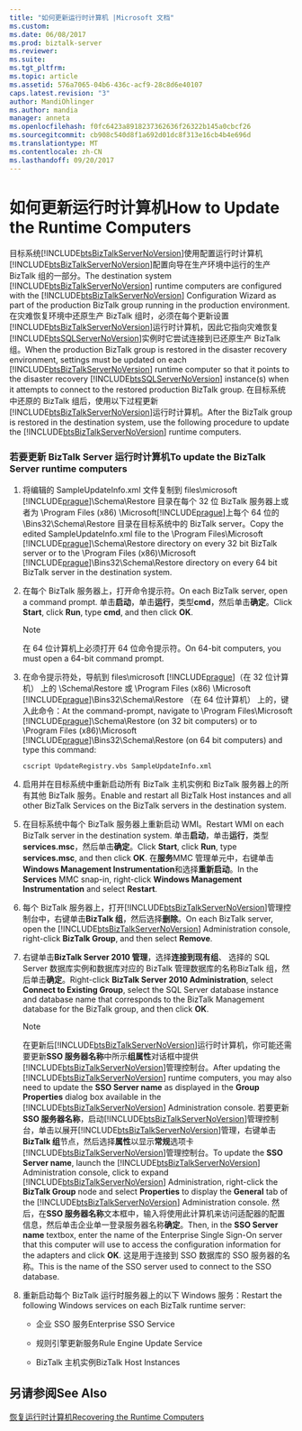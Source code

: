 ```yaml
---
title: "如何更新运行时计算机 |Microsoft 文档"
ms.custom: 
ms.date: 06/08/2017
ms.prod: biztalk-server
ms.reviewer: 
ms.suite: 
ms.tgt_pltfrm: 
ms.topic: article
ms.assetid: 576a7065-04b6-436c-acf9-28c8d6e40107
caps.latest.revision: "3"
author: MandiOhlinger
ms.author: mandia
manager: anneta
ms.openlocfilehash: f0fc6423a8918237362636f26322b145a0cbcf26
ms.sourcegitcommit: cb908c540d8f1a692d01dc8f313e16cb4b4e696d
ms.translationtype: MT
ms.contentlocale: zh-CN
ms.lasthandoff: 09/20/2017
---
```

# <a name="how-to-update-the-runtime-computers"></a><span data-ttu-id="5cd3c-102">如何更新运行时计算机</span><span class="sxs-lookup"><span data-stu-id="5cd3c-102">How to Update the Runtime Computers</span></span>
<span data-ttu-id="5cd3c-103">目标系统[!INCLUDE[btsBizTalkServerNoVersion](../includes/btsbiztalkservernoversion-md.md)]使用配置运行时计算机[!INCLUDE[btsBizTalkServerNoVersion](../includes/btsbiztalkservernoversion-md.md)]配置向导在生产环境中运行的生产 BizTalk 组的一部分。</span><span class="sxs-lookup"><span data-stu-id="5cd3c-103">The destination system [!INCLUDE[btsBizTalkServerNoVersion](../includes/btsbiztalkservernoversion-md.md)] runtime computers are configured with the [!INCLUDE[btsBizTalkServerNoVersion](../includes/btsbiztalkservernoversion-md.md)] Configuration Wizard as part of the production BizTalk group running in the production environment.</span></span> <span data-ttu-id="5cd3c-104">在灾难恢复环境中还原生产 BizTalk 组时，必须在每个更新设置[!INCLUDE[btsBizTalkServerNoVersion](../includes/btsbiztalkservernoversion-md.md)]运行时计算机，因此它指向灾难恢复[!INCLUDE[btsSQLServerNoVersion](../includes/btssqlservernoversion-md.md)]实例时它尝试连接到已还原生产 BizTalk 组。</span><span class="sxs-lookup"><span data-stu-id="5cd3c-104">When the production BizTalk group is restored in the disaster recovery environment, settings must be updated on each [!INCLUDE[btsBizTalkServerNoVersion](../includes/btsbiztalkservernoversion-md.md)] runtime computer so that it points to the disaster recovery [!INCLUDE[btsSQLServerNoVersion](../includes/btssqlservernoversion-md.md)] instance(s) when it attempts to connect to the restored production BizTalk group.</span></span> <span data-ttu-id="5cd3c-105">在目标系统中还原的 BizTalk 组后，使用以下过程更新[!INCLUDE[btsBizTalkServerNoVersion](../includes/btsbiztalkservernoversion-md.md)]运行时计算机。</span><span class="sxs-lookup"><span data-stu-id="5cd3c-105">After the BizTalk group is restored in the destination system, use the following procedure to update the [!INCLUDE[btsBizTalkServerNoVersion](../includes/btsbiztalkservernoversion-md.md)] runtime computers.</span></span>  
  
### <a name="to-update-the-biztalk-server-runtime-computers"></a><span data-ttu-id="5cd3c-106">若要更新 BizTalk Server 运行时计算机</span><span class="sxs-lookup"><span data-stu-id="5cd3c-106">To update the BizTalk Server runtime computers</span></span>  
  
1.  <span data-ttu-id="5cd3c-107">将编辑的 SampleUpdateInfo.xml 文件复制到 files\microsoft [!INCLUDE[prague](../includes/prague-md.md)]\Schema\Restore 目录在每个 32 位 BizTalk 服务器上或者为 \Program Files (x86) \Microsoft[!INCLUDE[prague](../includes/prague-md.md)]上每个 64 位的 \Bins32\Schema\Restore 目录在目标系统中的 BizTalk server。</span><span class="sxs-lookup"><span data-stu-id="5cd3c-107">Copy the edited SampleUpdateInfo.xml file to the \Program Files\Microsoft [!INCLUDE[prague](../includes/prague-md.md)]\Schema\Restore directory on every 32 bit BizTalk server or to the \Program Files (x86)\Microsoft [!INCLUDE[prague](../includes/prague-md.md)]\Bins32\Schema\Restore directory on every 64 bit BizTalk server in the destination system.</span></span>  
  
2.  <span data-ttu-id="5cd3c-108">在每个 BizTalk 服务器上，打开命令提示符。</span><span class="sxs-lookup"><span data-stu-id="5cd3c-108">On each BizTalk server, open a command prompt.</span></span> <span data-ttu-id="5cd3c-109">单击**启动**，单击**运行**，类型**cmd**，然后单击**确定**。</span><span class="sxs-lookup"><span data-stu-id="5cd3c-109">Click **Start**, click **Run**, type **cmd**, and then click **OK**.</span></span>  
  
    > [!NOTE]  
    >  <span data-ttu-id="5cd3c-110">在 64 位计算机上必须打开 64 位命令提示符。</span><span class="sxs-lookup"><span data-stu-id="5cd3c-110">On 64-bit computers, you must open a 64-bit command prompt.</span></span>  
  
3.  <span data-ttu-id="5cd3c-111">在命令提示符处，导航到 files\microsoft [!INCLUDE[prague](../includes/prague-md.md)]（在 32 位计算机） 上的 \Schema\Restore 或 \Program Files (x86) \Microsoft [!INCLUDE[prague](../includes/prague-md.md)]\Bins32\Schema\Restore （在 64 位计算机） 上的，键入此命令：</span><span class="sxs-lookup"><span data-stu-id="5cd3c-111">At the command-prompt, navigate to \Program Files\Microsoft [!INCLUDE[prague](../includes/prague-md.md)]\Schema\Restore (on 32 bit computers) or to \Program Files (x86)\Microsoft [!INCLUDE[prague](../includes/prague-md.md)]\Bins32\Schema\Restore (on 64 bit computers) and type this command:</span></span>  
  
    ```  
    cscript UpdateRegistry.vbs SampleUpdateInfo.xml  
    ```  
  
4.  <span data-ttu-id="5cd3c-112">启用并在目标系统中重新启动所有 BizTalk 主机实例和 BizTalk 服务器上的所有其他 BizTalk 服务。</span><span class="sxs-lookup"><span data-stu-id="5cd3c-112">Enable and restart all BizTalk Host instances and all other BizTalk Services on the BizTalk servers in the destination system.</span></span>  
  
5.  <span data-ttu-id="5cd3c-113">在目标系统中每个 BizTalk 服务器上重新启动 WMI。</span><span class="sxs-lookup"><span data-stu-id="5cd3c-113">Restart WMI on each BizTalk server in the destination system.</span></span> <span data-ttu-id="5cd3c-114">单击**启动**，单击**运行**，类型**services.msc**，然后单击**确定**。</span><span class="sxs-lookup"><span data-stu-id="5cd3c-114">Click **Start**, click **Run**, type **services.msc**, and then click **OK**.</span></span> <span data-ttu-id="5cd3c-115">在**服务**MMC 管理单元中，右键单击**Windows Management Instrumentation**和选择**重新启动**。</span><span class="sxs-lookup"><span data-stu-id="5cd3c-115">In the **Services** MMC snap-in, right-click **Windows Management Instrumentation** and select **Restart**.</span></span>  
  
6.  <span data-ttu-id="5cd3c-116">每个 BizTalk 服务器上，打开[!INCLUDE[btsBizTalkServerNoVersion](../includes/btsbiztalkservernoversion-md.md)]管理控制台中，右键单击**BizTalk 组**，然后选择**删除**。</span><span class="sxs-lookup"><span data-stu-id="5cd3c-116">On each BizTalk server, open the [!INCLUDE[btsBizTalkServerNoVersion](../includes/btsbiztalkservernoversion-md.md)] Administration console, right-click **BizTalk Group**, and then select **Remove**.</span></span>  
  
7.  <span data-ttu-id="5cd3c-117">右键单击**BizTalk Server 2010 管理**，选择**连接到现有组**、 选择的 SQL Server 数据库实例和数据库对应的 BizTalk 管理数据库的名称BizTalk 组，然后单击**确定**。</span><span class="sxs-lookup"><span data-stu-id="5cd3c-117">Right-click **BizTalk Server 2010 Administration**, select **Connect to Existing Group**, select the SQL Server database instance and database name that corresponds to the BizTalk Management database for the BizTalk group, and then click **OK**.</span></span>  
  
    > [!NOTE]  
    >  <span data-ttu-id="5cd3c-118">在更新后[!INCLUDE[btsBizTalkServerNoVersion](../includes/btsbiztalkservernoversion-md.md)]运行时计算机，你可能还需要更新**SSO 服务器名称**中所示**组属性**对话框中提供[!INCLUDE[btsBizTalkServerNoVersion](../includes/btsbiztalkservernoversion-md.md)]管理控制台。</span><span class="sxs-lookup"><span data-stu-id="5cd3c-118">After updating the [!INCLUDE[btsBizTalkServerNoVersion](../includes/btsbiztalkservernoversion-md.md)] runtime computers, you may also need to update the **SSO Server name** as displayed in the **Group Properties** dialog box available in the [!INCLUDE[btsBizTalkServerNoVersion](../includes/btsbiztalkservernoversion-md.md)] Administration console.</span></span> <span data-ttu-id="5cd3c-119">若要更新**SSO 服务器名称**，启动[!INCLUDE[btsBizTalkServerNoVersion](../includes/btsbiztalkservernoversion-md.md)]管理控制台，单击以展开[!INCLUDE[btsBizTalkServerNoVersion](../includes/btsbiztalkservernoversion-md.md)]管理，右键单击**BizTalk 组**节点，然后选择**属性**以显示**常规**选项卡[!INCLUDE[btsBizTalkServerNoVersion](../includes/btsbiztalkservernoversion-md.md)]管理控制台。</span><span class="sxs-lookup"><span data-stu-id="5cd3c-119">To update the **SSO Server name**, launch the [!INCLUDE[btsBizTalkServerNoVersion](../includes/btsbiztalkservernoversion-md.md)] Administration console, click to expand [!INCLUDE[btsBizTalkServerNoVersion](../includes/btsbiztalkservernoversion-md.md)] Administration, right-click the **BizTalk Group** node and select **Properties** to display the **General** tab of the [!INCLUDE[btsBizTalkServerNoVersion](../includes/btsbiztalkservernoversion-md.md)] Administration console.</span></span> <span data-ttu-id="5cd3c-120">然后，在**SSO 服务器名称**文本框中，输入将使用此计算机来访问适配器的配置信息，然后单击企业单一登录服务器名称**确定**。</span><span class="sxs-lookup"><span data-stu-id="5cd3c-120">Then, in the **SSO Server name** textbox, enter the name of the Enterprise Single Sign-On server that this computer will use to access the configuration information for the adapters and click **OK**.</span></span> <span data-ttu-id="5cd3c-121">这是用于连接到 SSO 数据库的 SSO 服务器的名称。</span><span class="sxs-lookup"><span data-stu-id="5cd3c-121">This is the name of the SSO server used to connect to the SSO database.</span></span>  
  
8.  <span data-ttu-id="5cd3c-122">重新启动每个 BizTalk 运行时服务器上的以下 Windows 服务：</span><span class="sxs-lookup"><span data-stu-id="5cd3c-122">Restart the following Windows services on each BizTalk runtime server:</span></span>  
  
    -   <span data-ttu-id="5cd3c-123">企业 SSO 服务</span><span class="sxs-lookup"><span data-stu-id="5cd3c-123">Enterprise SSO Service</span></span>  
  
    -   <span data-ttu-id="5cd3c-124">规则引擎更新服务</span><span class="sxs-lookup"><span data-stu-id="5cd3c-124">Rule Engine Update Service</span></span>  
  
    -   <span data-ttu-id="5cd3c-125">BizTalk 主机实例</span><span class="sxs-lookup"><span data-stu-id="5cd3c-125">BizTalk Host Instances</span></span>  
  
## <a name="see-also"></a><span data-ttu-id="5cd3c-126">另请参阅</span><span class="sxs-lookup"><span data-stu-id="5cd3c-126">See Also</span></span>  
 [<span data-ttu-id="5cd3c-127">恢复运行时计算机</span><span class="sxs-lookup"><span data-stu-id="5cd3c-127">Recovering the Runtime Computers</span></span>](../technical-guides/recovering-the-runtime-computers.md)
